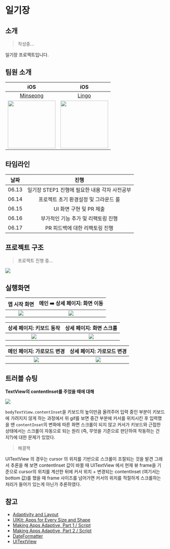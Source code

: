 # 일기장

## 소개
> 작성중...
 
일기장 프로젝트입니다.

## 팀원 소개
|iOS|iOS|
|:---:|:---:|
|[Minseong](https://github.com/Minseong-yagom)|[Lingo](https://github.com/llingo)|
|<img width="150" src="https://avatars.githubusercontent.com/u/94295586?v=4"/>|<img width="150" src="https://avatars.githubusercontent.com/u/94151993?v=4"/>|

## 타임라인
|날짜|진행|
|:---:|:---:|
|06.13|일기장 STEP1 진행에 필요한 내용 각자 사전공부|
|06.14|프로젝트 초기 환경설정 및 그라운드 룰|
|06.15|UI 화면 구현 및 PR 제출|
|06.16|부가적인 기능 추가 및 리팩토링 진행|
|06.17|PR 피드백에 대한 리팩토링 진행|

## 프로젝트 구조

> 프로젝트 진행 중...

![](https://i.imgur.com/9HSVWek.png)



## 실행화면 
|앱 시작 화면|메인 ➡️ 상세 페이지: 화면 이동|
|:---:|:---:|
|![](https://i.imgur.com/1rdc0se.gif)|![](https://i.imgur.com/mZOXDKK.gif)|

|상세 페이지: 키보드 동작|상세 페이지: 화면 스크롤|
|:---:|:---:|
|![](https://i.imgur.com/GwlZEkK.gif)|![](https://i.imgur.com/7CcukgS.gif)|

|메인 페이지: 가로모드 변경|상세 페이지: 가로모드 변경|
|:---:|:---:|
|![](https://i.imgur.com/DsP7Kca.gif)|![](https://i.imgur.com/ovY1meA.gif)|

## 트러블 슈팅

**TextView의 contentInset를 주었을 때에 대해**

![](https://i.imgur.com/wcS3Z8V.gif)

`bodyTextView.contentInset`을 키보드의 높이만큼 올려주어 입력 중인 부분이 키보드에 가려지지 않게 하는 과정에서 위 gif를 보면 중간 부분에 커서를 위치시킨 후 입력했을 땐 `contentInset`의 변화에 따른 화면 스크롤이 되지 않고 커서가 키보드와 근접한 상태에서는 스크롤이 자동으로 되는 원리 (즉, 무엇을 기준으로 판단하여 작동하는 건지?)에 대한 문제가 있었다.

> 해결책

UITextView 의 경우는 cursor 의 위치를 기반으로 스크롤이 조절되는 것을 발견
그래서 추론을 해 보면 contentInset 값이 바뀔 때 UITextView 에서 현재 뷰 frame을 기준으로 cursor의 위치를 계산한 뒤에 커서 위치 + 변경되는 contentInset (여기서는 bottom 값)를 했을 때 frame 사이즈를 넘어가면 커서의 위치를 적절하게 스크롤하는 처리가 들어가 있는게 아닌가 추론하였다.

## 참고
- [Adaptivity and Layout](https://developer.apple.com/design/human-interface-guidelines/foundations/layout/)
- [UIKit: Apps for Every Size and Shape](https://developer.apple.com/videos/play/wwdc2018/235/)
- [Making Apps Adaptive, Part 1 / Script](https://www.youtube.com/watch?v=hLkqt2g-450)
- [Making Apps Adaptive, Part 2 / Script](https://www.youtube.com/watch?v=s3utpBiRbB0)
- [DateFormatter](https://developer.apple.com/documentation/foundation/dateformatter)
- [UITextView](https://developer.apple.com/documentation/uikit/uitextview)
